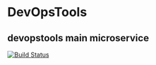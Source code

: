 # DevOpsTools
## devopstools main microservice

[![Build Status](https://travis-ci.org/kilerkarol/devopstools_main.svg?branch=master)](https://travis-ci.org/kilerkarol/devopstools_main)
